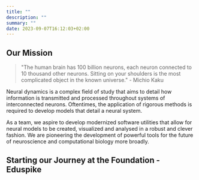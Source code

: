 ```yaml
---
title: ""
description: ""
summary: ""
date: 2023-09-07T16:12:03+02:00
---
```

## Our Mission
> "The human brain has 100 billion neurons, each neuron connected to 10 thousand other neurons. Sitting on your shoulders is the most complicated object in the known universe." - Michio Kaku


Neural dynamics is a complex field of study that aims to detail how information is transmitted and processed throughout systems of interconnected neurons. Oftentimes, the application of rigorous methods is required to develop models that detail a neural system.

As a team, we aspire to develop modernized software utilities that allow for neural models to be created, visualized and analysed in a robust and clever fashion. We are pioneering the development of powerful tools for the future of neuroscience and computational biology more broadly.

## Starting our Journey at the Foundation - Eduspike